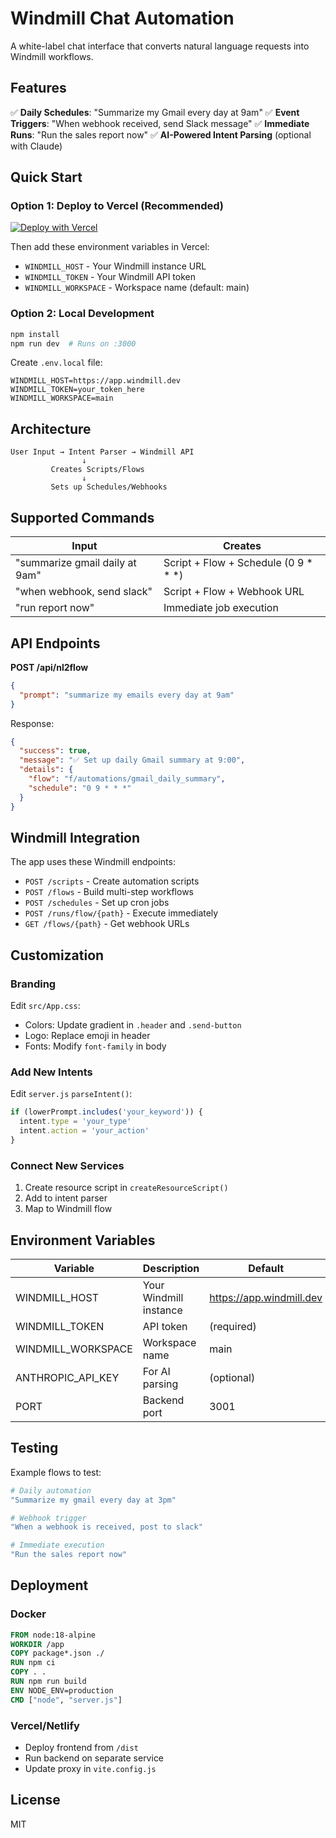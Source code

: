 # Windmill Chat Automation

A white-label chat interface that converts natural language requests into Windmill workflows.

## Features

✅ **Daily Schedules**: "Summarize my Gmail every day at 9am"
✅ **Event Triggers**: "When webhook received, send Slack message"
✅ **Immediate Runs**: "Run the sales report now"
✅ **AI-Powered Intent Parsing** (optional with Claude)

## Quick Start

### Option 1: Deploy to Vercel (Recommended)

[![Deploy with Vercel](https://vercel.com/button)](https://vercel.com/new/clone?repository-url=https://github.com/nicolascodet/windmilltest)

Then add these environment variables in Vercel:
- `WINDMILL_HOST` - Your Windmill instance URL
- `WINDMILL_TOKEN` - Your Windmill API token
- `WINDMILL_WORKSPACE` - Workspace name (default: main)

### Option 2: Local Development

```bash
npm install
npm run dev  # Runs on :3000
```

Create `.env.local` file:
```
WINDMILL_HOST=https://app.windmill.dev
WINDMILL_TOKEN=your_token_here
WINDMILL_WORKSPACE=main
```

## Architecture

```
User Input → Intent Parser → Windmill API
                ↓
         Creates Scripts/Flows
                ↓
         Sets up Schedules/Webhooks
```

## Supported Commands

| Input | Creates |
|-------|---------|
| "summarize gmail daily at 9am" | Script + Flow + Schedule (0 9 * * *) |
| "when webhook, send slack" | Script + Flow + Webhook URL |
| "run report now" | Immediate job execution |

## API Endpoints

**POST /api/nl2flow**
```json
{
  "prompt": "summarize my emails every day at 9am"
}
```

Response:
```json
{
  "success": true,
  "message": "✅ Set up daily Gmail summary at 9:00",
  "details": {
    "flow": "f/automations/gmail_daily_summary",
    "schedule": "0 9 * * *"
  }
}
```

## Windmill Integration

The app uses these Windmill endpoints:
- `POST /scripts` - Create automation scripts
- `POST /flows` - Build multi-step workflows
- `POST /schedules` - Set up cron jobs
- `POST /runs/flow/{path}` - Execute immediately
- `GET /flows/{path}` - Get webhook URLs

## Customization

### Branding
Edit `src/App.css`:
- Colors: Update gradient in `.header` and `.send-button`
- Logo: Replace emoji in header
- Fonts: Modify `font-family` in body

### Add New Intents
Edit `server.js` `parseIntent()`:
```javascript
if (lowerPrompt.includes('your_keyword')) {
  intent.type = 'your_type'
  intent.action = 'your_action'
}
```

### Connect New Services
1. Create resource script in `createResourceScript()`
2. Add to intent parser
3. Map to Windmill flow

## Environment Variables

| Variable | Description | Default |
|----------|-------------|---------|
| WINDMILL_HOST | Your Windmill instance | https://app.windmill.dev |
| WINDMILL_TOKEN | API token | (required) |
| WINDMILL_WORKSPACE | Workspace name | main |
| ANTHROPIC_API_KEY | For AI parsing | (optional) |
| PORT | Backend port | 3001 |

## Testing

Example flows to test:

```bash
# Daily automation
"Summarize my gmail every day at 3pm"

# Webhook trigger
"When a webhook is received, post to slack"

# Immediate execution
"Run the sales report now"
```

## Deployment

### Docker
```dockerfile
FROM node:18-alpine
WORKDIR /app
COPY package*.json ./
RUN npm ci
COPY . .
RUN npm run build
ENV NODE_ENV=production
CMD ["node", "server.js"]
```

### Vercel/Netlify
- Deploy frontend from `/dist`
- Run backend on separate service
- Update proxy in `vite.config.js`

## License

MIT